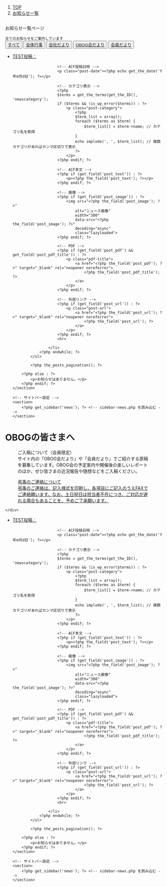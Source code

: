 <!-- カスタム投稿の一覧 -->
<?php get_header(); ?>
<section class="l-breadcrumb">
    <nav aria-label="breadcrumb">
        <ol class="breadcrumb">
            <li class="breadcrumb-item"><a href="<?php echo home_url('/'); ?>">TOP</a></li>
            <li class="breadcrumb-item"><a href="<?php echo home_url('/news'); ?>">お知らせ一覧</a></li>
        </ol>
    </nav>
</section>

<!-- titleview -->
<section class="l-titleview">
    <img src="https://dummyimage.com/1200x110/dde1e6/dde1e6.jpg" alt="">
    <div class="l-titleview-ttl">
        <p>お知らせ一覧ページ</p>
        <small>全てのお知らせをご案内しています</small>
    </div>
</section>

<!-- カテゴリタブ -->
<div class="l-category-tab">
    <button class="is-current"><a href="<?php echo home_url('/news'); ?>">すべて</a></button>
    <button><a href="<?php echo home_url('/newscategory/allevent/'); ?>">全体行事</a></button>
    <button><a href="<?php echo home_url('/newscategory/company/'); ?>">会社だより</a></button>
    <button><a href="<?php echo home_url('/newscategory/obog/'); ?>">OBOG会だより</a></button>
    <button><a href="<?php echo home_url('/newscategory/member/'); ?>">会員だより</a></button>
</div>

<!-- サイドバー -->
<div class="l-side-grid">
    <!-- 記事セクション -->
    <section class="l-article">
        <?php if (have_posts()) : ?>
            <ul>
                <?php while (have_posts()) : the_post(); ?>
                    <li>
                        <!-- ACFタイトル -->
                        <?php if (get_field('post_title')) : ?>
                            <a href="<?php the_permalink(); ?>">TEST投稿：<?php the_field('post_title'); ?></a>
                        <?php endif; ?>

                        <!-- ACF投稿日時 -->
                        <p class="post-date"><?php echo get_the_date('Y年m月d日'); ?></p>

                        <!-- カテゴリ表示 -->
                        <?php
                        $terms = get_the_terms(get_the_ID(), 'newscategory');
                        if ($terms && !is_wp_error($terms)) : ?>
                            <p class="post-category">
                                <?php
                                $term_list = array();
                                foreach ($terms as $term) {
                                    $term_list[] = $term->name; // カテゴリ名を取得
                                }
                                echo implode(', ', $term_list); // 複数カテゴリがあればカンマ区切りで表示
                                ?>
                            </p>
                        <?php endif; ?>

                        <!-- ACF本文 -->
                        <?php if (get_field('post_text')) : ?>
                            <p><?php the_field('post_text'); ?></p>
                        <?php endif; ?>

                        <!-- 画像 -->
                        <?php if (get_field('post_image')) : ?>
                            <img src="<?php the_field('post_image'); ?>"
                                alt="ニュース画像"
                                width="300"
                                data-src="<?php the_field('post_image'); ?>"
                                decoding="async"
                                class="lazyloaded">
                        <?php endif; ?>

                        <!-- PDF -->
                        <?php if (get_field('post_pdf') && get_field('post_pdf_title')) : ?>
                            <p class="pdf-title">
                                <a href="<?php the_field('post_pdf'); ?>" target="_blank" rel="noopener noreferrer">
                                    <?php the_field('post_pdf_title'); ?>
                                </a>
                            </p>
                        <?php endif; ?>

                        <!-- 外部リンク -->
                        <?php if (get_field('post_url')) : ?>
                            <p class="post-url">
                                <a href="<?php the_field('post_url'); ?>" target="_blank" rel="noopener noreferrer">
                                    <?php the_field('post_url'); ?>
                                </a>
                            </p>
                        <?php endif; ?>
                        <hr>

                    </li>
                <?php endwhile; ?>
            </ul>

            <?php the_posts_pagination(); ?>

        <?php else : ?>
            <p>お知らせはありません。</p>
        <?php endif; ?>
    </section>

    <!-- サイトバー設定 -->
    <section>
        <?php get_sidebar('news'); ?> <!-- sidebar-news.php を読み込む -->
    </section>

</div>

<!-- OBOGの皆さまへ -->
<h1>OBOGの皆さまへ</h1>
<section class="l-pagebanner">
    <div class="l-pagebanner-inner grid-container2">
        <figure class="grid-item">
            <img src="https://dummyimage.com/349x198/a4a4a4/fff.jpg" alt="" srcset="" class="is-wide">
            <figcaption>ご入稿について（会員限定）<br><span class="is-figspan">サイト内の「OBOG会だより」や「会員だより」でご紹介する原稿を募集しています。OBOG会の予定案内や開催後の楽しいレポートのほか、ぜひ皆さまの近況報告や随想などをご入稿ください。</span></figcaption>
        </figure>
        <figure class="grid-item">
            <a href="<?php echo get_template_directory_uri(); ?>/images/home/chugairo_print.pdf" target="_blank">
                <img src="https://dummyimage.com/349x198/a4a4a4/fff.jpg" alt="" srcset="" class="is-wide">
                <figcaption>弔事のご連絡について<br><span class="is-figspan">弔事のご連絡は、記入様式を印刷し、各項目にご記入のうえFAXでご連絡願います。なお、土日祝日は担当者不在につき、ご対応が遅れる場合もあることを、予めご了承願います。</span></figcaption>
            </a>
        </figure>

    </div>
</section>




<?php get_footer(); ?>



<!-- article0512 -->
<!-- サイドバー -->
<div class="l-side-grid">
    <!-- 記事セクション -->
    <section class="l-article">
        <?php if (have_posts()) : ?>
            <ul>
                <?php while (have_posts()) : the_post(); ?>
                    <li>
                        <!-- ACFタイトル -->
                        <?php if (get_field('post_title')) : ?>
                            <a href="<?php the_permalink(); ?>">TEST投稿：<?php the_field('post_title'); ?></a>
                        <?php endif; ?>

                        <!-- ACF投稿日時 -->
                        <p class="post-date"><?php echo get_the_date('Y年m月d日'); ?></p>

                        <!-- カテゴリ表示 -->
                        <?php
                        $terms = get_the_terms(get_the_ID(), 'newscategory');
                        if ($terms && !is_wp_error($terms)) : ?>
                            <p class="post-category">
                                <?php
                                $term_list = array();
                                foreach ($terms as $term) {
                                    $term_list[] = $term->name; // カテゴリ名を取得
                                }
                                echo implode(', ', $term_list); // 複数カテゴリがあればカンマ区切りで表示
                                ?>
                            </p>
                        <?php endif; ?>

                        <!-- ACF本文 -->
                        <?php if (get_field('post_text')) : ?>
                            <p><?php the_field('post_text'); ?></p>
                        <?php endif; ?>

                        <!-- 画像 -->
                        <?php if (get_field('post_image')) : ?>
                            <img src="<?php the_field('post_image'); ?>"
                                alt="ニュース画像"
                                width="300"
                                data-src="<?php the_field('post_image'); ?>"
                                decoding="async"
                                class="lazyloaded">
                        <?php endif; ?>

                        <!-- PDF -->
                        <?php if (get_field('post_pdf') && get_field('post_pdf_title')) : ?>
                            <p class="pdf-title">
                                <a href="<?php the_field('post_pdf'); ?>" target="_blank" rel="noopener noreferrer">
                                    <?php the_field('post_pdf_title'); ?>
                                </a>
                            </p>
                        <?php endif; ?>

                        <!-- 外部リンク -->
                        <?php if (get_field('post_url')) : ?>
                            <p class="post-url">
                                <a href="<?php the_field('post_url'); ?>" target="_blank" rel="noopener noreferrer">
                                    <?php the_field('post_url'); ?>
                                </a>
                            </p>
                        <?php endif; ?>
                        <hr>

                    </li>
                <?php endwhile; ?>
            </ul>

            <?php the_posts_pagination(); ?>

        <?php else : ?>
            <p>お知らせはありません。</p>
        <?php endif; ?>
    </section>

    <!-- サイトバー設定 -->
    <section>
        <?php get_sidebar('news'); ?> <!-- sidebar-news.php を読み込む -->
    </section>

</div>